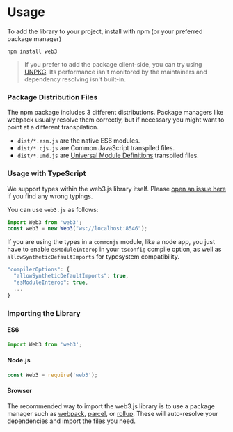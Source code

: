 # Usage

To add the library to your project, install with npm (or your preferred package manager)

```
npm install web3
```

> If you prefer to add the package client-side, you can try using [UNPKG](http://unpkg.com/web3).
> Its performance isn't monitored by the maintainers and dependency resolving isn't built-in.

### Package Distribution Files

The npm package includes 3 different distributions. Package managers like webpack usually resolve them correctly, but if necessary you might want to point at a different transpilation.

- `dist/*.esm.js` are the native ES6 modules.
- `dist/*.cjs.js` are Common JavaScript transpiled files.
- `dist/*.umd.js` are [Universal Module Definitions](https://github.com/umdjs/umd) transpiled files.

### Usage with TypeScript

We support types within the web3.js library itself. Please [open an issue here](https://github.com/ethereum/web3.js/issues/new) if you find any wrong typings.

You can use `web3.js` as follows:

```typescript
import Web3 from 'web3';
const web3 = new Web3("ws://localhost:8546");
```

If you are using the types in a `commonjs` module, like a node app, you just have to enable `esModuleInterop` in your `tsconfig` compile option, as well as `allowSyntheticDefaultImports` for typesystem compatibility.

```js
"compilerOptions": {
  "allowSyntheticDefaultImports": true,
  "esModuleInterop": true,
  ...
}
```

### Importing the Library

#### ES6
```js
import Web3 from 'web3';
```

#### Node.js
```js
const Web3 = require('web3');
```

#### Browser
The recommended way to import the web3.js library is to use a package manager such as [webpack](https://webpack.js.org/), [parcel](https://parceljs.org/), or [rollup](https://rollupjs.org/). These will auto-resolve your dependencies and import the files you need.
